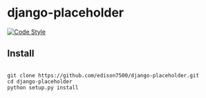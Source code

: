 # django-placeholder

[![Code Style](https://img.shields.io/badge/code%20style-black-000000.svg)](https://github.com/psf/black)

## Install

```.shell script

git clone https://github.com/edison7500/django-placeholder.git
cd django-placeholder
python setup.py install

```

